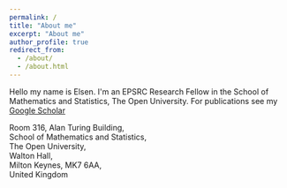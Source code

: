 ```yaml
---
permalink: /
title: "About me"
excerpt: "About me"
author_profile: true
redirect_from: 
  - /about/
  - /about.html
---
```



Hello my name is Elsen. I'm an EPSRC Research Fellow in the School of Mathematics and Statistics, The Open University.
For publications see my [Google Scholar]


Room 316, Alan Turing Building, <br/>
School of Mathematics and Statistics, <br/>
The Open University, <br/>
Walton Hall, <br/>
Milton Keynes, MK7 6AA,  <br/>
United Kingdom <br/> 

[Google Scholar]: https://scholar.google.co.uk/citations?user=IpPNtcAAAAAJ&hl=en
